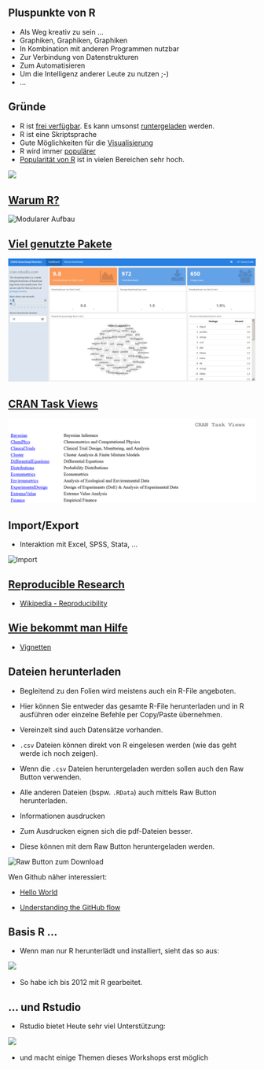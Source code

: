 Pluspunkte von R
----------------

-   Als Weg kreativ zu sein ...
-   Graphiken, Graphiken, Graphiken
-   In Kombination mit anderen Programmen nutzbar
-   Zur Verbindung von Datenstrukturen
-   Zum Automatisieren
-   Um die Intelligenz anderer Leute zu nutzen ;-)
-   ...

Gründe
------

-   R ist [frei verfügbar](https://www.r-project.org/). Es kann umsonst
    [runtergeladen](http://www.inside-r.org/why-use-r) werden.
-   R ist eine Skriptsprache
-   Gute Möglichkeiten für die
    [Visualisierung](http://www.sr.bham.ac.uk/~ajrs/R/r-gallery.html)
-   R wird immer
    [populärer](https://twitter.com/josiahjdavis/status/559778930476220418)
-   [Popularität von R](http://blog.revolutionanalytics.com/popularity/)
    ist in vielen Bereichen sehr hoch.

![](http://d287f0h5fel5hu.cloudfront.net/blog/wp-content/uploads/2013/06/bar-learn-r-img11.png)

[Warum R?](http://stats.idre.ucla.edu/r/seminars/intro/)
--------------------------------------------------------

![Modularer
Aufbau](http://revolution-computing.typepad.com/.a/6a010534b1db25970b01bb086253c2970d-500wi)

[Viel genutzte Pakete](https://gallery.shinyapps.io/cran-gauge/)
----------------------------------------------------------------

![](https://github.com/Japhilko/IntroR/raw/master/2017/slides/figure/CRANdownloads.PNG)

[CRAN Task Views](https://cran.r-project.org/web/views/)
--------------------------------------------------------

![](https://github.com/Japhilko/IntroR/raw/master/2017/slides/figure/CRANTaskviews.PNG)

Import/Export
-------------

-   Interaktion mit Excel, SPSS, Stata, ...

![Import](https://github.com/Japhilko/IntroR/raw/master/2017/slides/figure/Import.PNG)

[Reproducible Research](http://www.statsmakemecry.com/smmctheblog/the-time-for-reproducible-research-is-now)
------------------------------------------------------------------------------------------------------------

-   [Wikipedia -
    Reproducibility](https://en.wikipedia.org/wiki/Reproducibility)

[Wie bekommt man Hilfe](https://www.r-project.org/help.html)
------------------------------------------------------------

-   [Vignetten](http://r-pkgs.had.co.nz/vignettes.html)

Dateien herunterladen
---------------------

-   Begleitend zu den Folien wird meistens auch ein R-File angeboten.

-   Hier können Sie entweder das gesamte R-File herunterladen und in R
    ausführen oder einzelne Befehle per Copy/Paste übernehmen.

-   Vereinzelt sind auch Datensätze vorhanden.

-   `.csv` Dateien können direkt von R eingelesen werden (wie das geht
    werde ich noch zeigen).

-   Wenn die `.csv` Dateien heruntergeladen werden sollen auch den Raw
    Button verwenden.

-   Alle anderen Dateien (bspw. `.RData`) auch mittels Raw
    Button herunterladen.

-   Informationen ausdrucken

-   Zum Ausdrucken eignen sich die pdf-Dateien besser.

-   Diese können mit dem Raw Button heruntergeladen werden.

![Raw Button zum
Download](https://raw.githubusercontent.com/Japhilko/GeoData/master/2016/slides/figure/GithubDownload.bmp)

Wen Github näher interessiert:

-   [Hello World](https://guides.github.com/activities/hello-world/)

-   [Understanding the GitHub
    flow](https://guides.github.com/introduction/flow/)

Basis R ...
-----------

-   Wenn man nur R herunterlädt und installiert, sieht das so aus:

![](http://i1.wp.com/www.rensenieuwenhuis.nl/wp-content/uploads/2008/11/2-r.jpg)

-   So habe ich bis 2012 mit R gearbeitet.

... und Rstudio
---------------

-   Rstudio bietet Heute sehr viel Unterstützung:

![](http://rprogramming.net/wp-content/uploads/2012/10/RStudio-Screenshot.png)

-   und macht einige Themen dieses Workshops erst möglich
